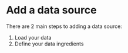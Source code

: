 # Add a data source

There are 2 main steps to adding a data source:

1. Load your data
2. Define your data ingredients

